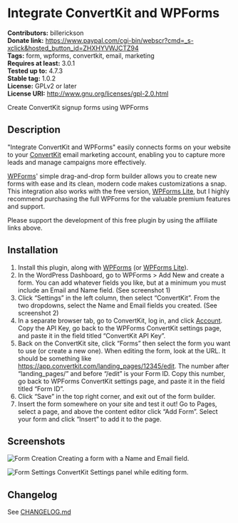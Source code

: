 # Integrate ConvertKit and WPForms

**Contributors:** billerickson  
**Donate link:** https://www.paypal.com/cgi-bin/webscr?cmd=_s-xclick&hosted_button_id=ZHXHYVWJCTZ94  
**Tags:** form, wpforms, convertkit, email, marketing  
**Requires at least:** 3.0.1  
**Tested up to:** 4.7.3  
**Stable tag:** 1.0.2  
**License:** GPLv2 or later  
**License URI:** http://www.gnu.org/licenses/gpl-2.0.html  

Create ConvertKit signup forms using WPForms

## Description

"Integrate ConvertKit and WPForms" easily connects forms on your website to your [ConvertKit](http://mbsy.co/convertkit/28981746) email marketing account, enabling you to capture more leads and manage campaigns more effectively.

[WPForms](http://www.shareasale.com/r.cfm?u=402581&b=834775&m=64312&afftrack=convertkit%2Dplugin&urllink=)' simple drag-and-drop form builder allows you to create new forms with ease and its clean, modern code makes customizations a snap. This integration also works with the free version, [WPForms Lite](https://wordpress.org/plugins/wpforms-lite/), but I highly recommend purchasing the full WPForms for the valuable premium features and support.

Please support the development of this free plugin by using the affiliate links above.

## Installation

 1. Install this plugin, along with [WPForms](http://www.shareasale.com/r.cfm?u=402581&b=834775&m=64312&afftrack=convertkit%2Dplugin&urllink=) (or [WPForms Lite](https://wordpress.org/plugins/wpforms-lite/)).
 2. In the WordPress Dashboard, go to WPForms > Add New and create a form. You can add whatever fields you like, but at a minimum you must include an Email and Name field. (See screenshot 1)
 3. Click “Settings” in the left column, then select “ConvertKit”. From the two dropdowns, select the Name and Email fields you created. (See screenshot 2)
 4. In a separate browser tab, go to ConvertKit, log in, and click [Account](https://app.convertkit.com/account/edit). Copy the API Key, go back to the WPForms ConvertKit settings page, and paste it in the field titled “ConvertKit API Key”.
 5. Back on the ConvertKit site, click “Forms” then select the form you want to use (or create a new one). When editing the form, look at the URL. It should be something like https://app.convertkit.com/landing_pages/12345/edit. The number after “landing_pages/” and before “/edit”  is your Form ID. Copy this number, go back to WPForms ConvertKit settings page, and paste it in the field titled “Form ID”.
 6. Click “Save” in the top right corner, and exit out of the form builder.
 7. Insert the form somewhere on your site and test it out! Go to Pages, select a page, and above the content editor click “Add Form”. Select your form and click “Insert” to add it to the page.

## Screenshots

![Form Creation](https://www.billerickson.net/wp-content/uploads/2017/04/wpforms-convertkit-1.png)
Creating a form with a Name and Email field.

![Form Settings](https://www.billerickson.net/wp-content/uploads/2017/04/wpforms-convertkit-2.png)
ConvertKit Settings panel while editing form.

## Changelog
See [CHANGELOG.md](https://github.com/billerickson/integrate-convertkit-wpforms/blob/master/CHANGELOG.md)
